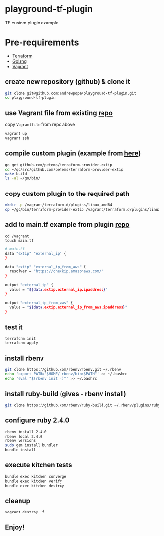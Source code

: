 # playground-tf-plugin
TF custom plugin example

# Pre-requirements

- [Terraform](https://www.terraform.io/downloads.html)
- [Golang](https://golang.org/dl/)
- [Vagrant](https://www.vagrantup.com/downloads.html)

## create new repository (github) & clone it

```bash
git clone git@github.com:andrewpopa/playground-tf-plugin.git
cd playground-tf-plugin
```

## use Vagrant file from existing [repo](https://github.com/kikitux/golang-110)

copy `Vagrantfile` from repo above

```bash
vagrant up
vagrant ssh
```

## compile custom plugin (example from [here](https://github.com/petems/terraform-provider-extip))

```bash
go get github.com/petems/terraform-provider-extip
cd ~/go/src/github.com/petems/terraform-provider-extip
make build
ls -al ~/go/bin/
```

## copy custom plugin to the required path
```bash
mkdir -p /vagrant/terraform.d/plugins/linux_amd64
cp ~/go/bin/terraform-provider-extip /vagrant/terraform.d/plugins/linux_amd64/
```

## add to main.tf example from plugin [repo](https://github.com/petems/terraform-provider-extip/blob/master/examples/main.tf)

```
cd /vagrant
touch main.tf
```

```bash
# main.tf
data "extip" "external_ip" {
}

data "extip" "external_ip_from_aws" {
  resolver = "https://checkip.amazonaws.com/"
}

output "external_ip" {
  value = "${data.extip.external_ip.ipaddress}"
}

output "external_ip_from_aws" {
  value = "${data.extip.external_ip_from_aws.ipaddress}"
}
```

## test it
```bash
terraform init
terraform apply
```

## install rbenv
```bash
git clone https://github.com/rbenv/rbenv.git ~/.rbenv
echo 'export PATH="$HOME/.rbenv/bin:$PATH"' >> ~/.bashrc
echo 'eval "$(rbenv init -)"' >> ~/.bashrc
```

## install ruby-build (gives - rbenv install)
```bash
git clone https://github.com/rbenv/ruby-build.git ~/.rbenv/plugins/ruby-build
```

## configure ruby 2.4.0
```bash
rbenv install 2.4.0
rbenv local 2.4.0
rbenv versions
sudo gem install bundler
bundle install
```

## execute kitchen tests
```bash
bundle exec kitchen converge
bundle exec kitchen verify
bundle exec kitchen destroy
```

## cleanup
```
vagrant destroy -f
```

## Enjoy! 
